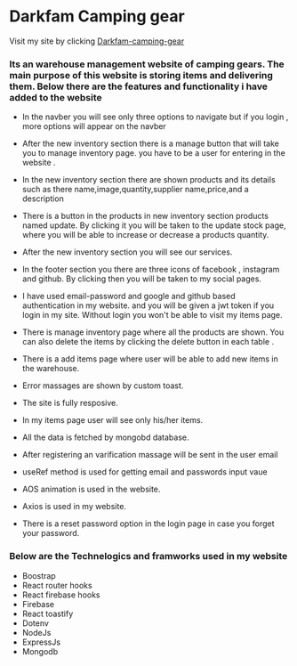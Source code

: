 # Darkfam Camping gear
Visit my site by clicking [Darkfam-camping-gear](https://darkfam-camping-gear.web.app/)

### Its an warehouse management website of camping gears. The main purpose of this website is storing items and delivering them. Below there are the features and functionality i have added to the website

* In the navber you will see only three options to navigate but if you login , more options will appear on the navber

* After the new inventory section there is a manage button that will take you to manage inventory page. you have to be a user for entering in the website .

* In the new inventory section there are shown products and its details such as there name,image,quantity,supplier name,price,and a description

* There is a button in the products in new inventory section products named update. By clicking it you will be taken to the update stock page, where you will be able to increase or decrease a products quantity.

* After the new inventory section you will see our services.

* In the footer section you there are three icons of facebook , instagram and github. By clicking then you will be taken to my social pages.

* I have used email-password and google and github based authentication in my website. and you will be given a jwt token if you login in my site. Without login you won't be able to visit my items page.

* There is manage inventory page where all the products are shown. You can also delete the items by clicking the delete button in each table . 

* There is a add items page where user will be able to add new items in the warehouse. 

* Error massages are shown by custom toast.

* The site is fully resposive.

* In my items page user will see only his/her items.

* All the data is fetched by mongobd database.

* After registering an varification massage will be sent in the user email

* useRef method is used for getting email and passwords input vaue 

* AOS animation is used in the website.

* Axios is used in my website. 

* There is a reset password option in the login page in case you forget your password.

### Below are the Technelogics and framworks used in my website 

* Boostrap
* React router hooks
* React firebase hooks
* Firebase 
* React toastify
* Dotenv
* NodeJs
* ExpressJs
* Mongodb